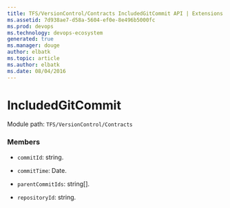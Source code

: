 ```yaml
---
title: TFS/VersionControl/Contracts IncludedGitCommit API | Extensions for Visual Studio Team Services
ms.assetid: 7d938ae7-d58a-5604-ef0e-8e496b5000fc
ms.prod: devops
ms.technology: devops-ecosystem
generated: true
ms.manager: douge
author: elbatk
ms.topic: article
ms.author: elbatk
ms.date: 08/04/2016
---
```


# IncludedGitCommit

Module path: `TFS/VersionControl/Contracts`


### Members

* `commitId`: string. 

* `commitTime`: Date. 

* `parentCommitIds`: string[]. 

* `repositoryId`: string. 

